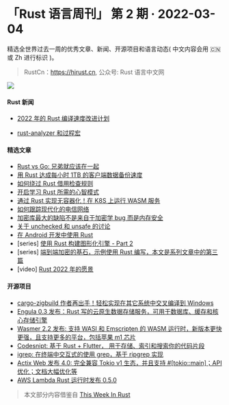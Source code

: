 # 「Rust 语言周刊」 第 2 期 · 2022-03-04

精选全世界过去一周的优秀文章、新闻、开源项目和语言动态( 中文内容会用 🇨🇳 或 Zh 进行标识 )。

> RustCn：https://hirust.cn, 公众号: Rust 语言中文网

<img src="https://pic4.zhimg.com/80/v2-7e5cc0507f4312e8410a5808198cba53_1440w.jpg" />

#### Rust 新闻

- [2022 年的 Rust 编译速度改进计划](https://nnethercote.github.io/2022/02/25/how-to-speed-up-the-rust-compiler-in-2022.html)

- [rust-analyzer 和过程宏](https://veykril.github.io/posts/ide-proc-macros/)

#### 精选文章

- [Rust vs Go: 兄弟就应该在一起](https://thenewstack.io/rust-vs-go-why-theyre-better-together/)
- [用 Rust 达成每小时 1TB 的客户端数据备份速度](https://www.druva.com/blog/achieving-1tb-hr-backup-speed-with-a-core-client-side-data-pipeline-in-rust/)
- [如何绕过 Rust 借用检查规则](https://blog.warp.dev/rules-are-made-to-be-broken/)
- [开启学习 Rust 所需的心智模式](https://kerkour.com/rust-mental-models)
- [通过 Rust 实现无容器化！在 K8S 上运行 WASM 服务](https://developer.okta.com/blog/2022/01/28/webassembly-on-kubernetes-with-rust)
- [如何跟踪现代化的电信网络](https://oxio.com/blog/modern-telecom-network-tracing/)
- [加密库最大的缺陷不是来自于加密学 bug 而是内存安全](https://www.reddit.com/r/rust/comments/t33ddj/the_biggest_source_of_vulnerabilities_in/)
- [关于 unchecked 和 unsafe 的讨论](https://www.reddit.com/r/rust/comments/t3di49/discussion_the_unchecked_keyword/)
- [在 Android 开发中使用 Rust](https://blog.devgenius.io/integrating-rust-with-android-development-ef341c2f9cca)
- [series] [使用 Rust 构建图形化引擎 - Part 2](https://www.polymonster.co.uk/blog/bulding-new-engine-in-rust-2)
- [series] [端到端加密的基石，示例使用 Rust 编写，本文是系列文章中的第三篇](https://kerkour.com/end-to-end-encryption-key-exchange-cryptography-rust)
- [video] [Rust 2022 年的愿景](https://www.youtube.com/watch?v=zYrudh-dsX8)

#### 开源项目

- [cargo-zigbuild 作者再出手！轻松实现在其它系统中交叉编译到 Windows](https://github.com/messense/cargo-xwinbuild)
- [Engula 0.3 发布：Rust 写的云原生数据存储服务，可用于数据库、缓存和核心存储引擎](https://www.reddit.com/r/rust/comments/t36ha6/announcing_engula_03/)
- [Wasmer 2.2 发布: 支持 WASI 和 Emscripten 的 WASM 运行时，新版本更快更强，且支持更多的平台，包括苹果 m1 芯片](https://wasmer.io/posts/wasmer-2.2)
- [Codesnipt: 基于 Rust + Flutter， 用于存储、索引和搜索你的代码片段](https://github.com/MichaelProjects/codsnipet)
- [igrep: 在终端中交互式的使用 grep，基于 ripgrep 实现](https://github.com/konradsz/igrep)
- [Actix Web 发布 4.0: 完全兼容 Tokio v1 生态，并且支持 #[tokio::main]；API 优化；文档大幅优化等](https://github.com/actix/actix-web/wiki/v4-Announcement)
- [AWS Lambda Rust 运行时发布 0.5.0](https://github.com/awslabs/aws-lambda-rust-runtime/releases/tag/v0.5.0)

> 本文部分内容借鉴自 [This Week In Rust](https://this-week-in-rust.org/blog/2022/03/02/this-week-in-rust-432/)
